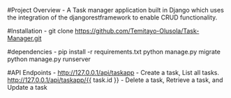 #Project Overview -
  A Task manager application built in Django which uses the integration of the djangorestframework to enable CRUD functionality.

#Installation -
  git clone https://github.com/Temitayo-Olusola/Task-Manager.git

#dependencies - 
  pip install -r requirements.txt
  python manage.py migrate
  python manage.py runserver

#API Endpoints -
  http://127.0.0.1/api/taskapp - Create a task, List all tasks.
  http://127.0.0.1/api/taskapp/{{ task.id }} - Delete a task, Retrieve a task, and Update a task
